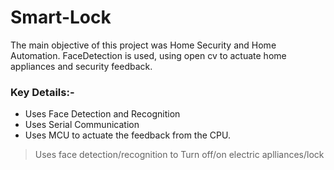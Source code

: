 # Smart-Lock
The main objective of this project was Home Security and Home Automation. FaceDetection is used, using open cv to actuate home appliances and security feedback.

### Key Details:-

* Uses Face Detection and Recognition 
* Uses Serial Communication
* Uses MCU to actuate the feedback from the CPU.

> Uses face detection/recognition to Turn off/on electric aplliances/lock


